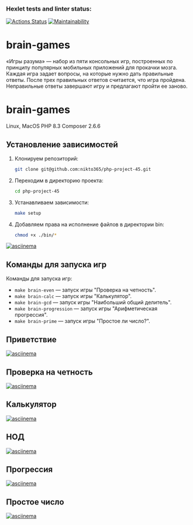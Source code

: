 ### Hexlet tests and linter status:
[![Actions Status](https://github.com/nikto365/php-project-45/actions/workflows/hexlet-check.yml/badge.svg)](https://github.com/nikto365/php-project-45/actions)
[![Maintainability](https://api.codeclimate.com/v1/badges/475debc79e4bc29ba228/maintainability)](https://codeclimate.com/github/asd1xx/php-project-45/maintainability)


# brain-games

«Игры разума» — набор из пяти консольных игр, построенных по принципу популярных мобильных приложений для прокачки мозга. Каждая игра задает вопросы, на которые нужно дать правильные ответы. После трех правильных ответов считается, что игра пройдена. Неправильные ответы завершают игру и предлагают пройти ее заново.

# brain-games
Linux, MacOS
PHP 8.3
Composer 2.6.6

## Установление зависимостей
1. Клонируем репозиторий:
    
    ```bash
    git clone git@github.com:nikto365/php-project-45.git
    ```
    
2. Переходим в директорию проекта:
    
    ```bash
    cd php-project-45
    ```
    
3. Устанавливаем зависимости:
    
    ```bash
    make setup
    ```
    
4. Добавляем права на исполнение файлов в директории bin:
    
    ```bash
    chmod +x ./bin/*
    ```

[![asciinema](https://asciinema.org/a/lvfy8UNqcRriWEVtALQ3Cei33.svg)](https://asciinema.org/a/lvfy8UNqcRriWEVtALQ3Cei33)

## Команды для запуска игр

Команды для запуска игр:

- `make brain-even` — запуск игры "Проверка на четность".
- `make brain-calc` — запуск игры "Калькулятор".
- `make brain-gcd` — запуск игры "Наибольший общий делитель".
- `make brain-progression` — запуск игры "Арифметическая прогрессия".
- `make brain-prime` — запуск игры "Простое ли число?".

## Приветствие

[![asciinema](https://asciinema.org/a/uGoFaSwZtJUeoQOMAB0k0hCgS.svg)](https://asciinema.org/a/uGoFaSwZtJUeoQOMAB0k0hCgS)

## Проверка на четность

[![asciinema](https://asciinema.org/a/CdtGy472WhC26vefdlYfjyieJ.svg)](https://asciinema.org/a/CdtGy472WhC26vefdlYfjyieJ)

## Калькулятор

[![asciinema](https://asciinema.org/a/OZpMdSSHZJhr3XRN3Gll6SBtn.svg)](https://asciinema.org/a/OZpMdSSHZJhr3XRN3Gll6SBtn)

## НОД

[![asciinema](https://asciinema.org/a/of95Eli1wHzN3f5xZVqdVo8yS.svg)](https://asciinema.org/a/of95Eli1wHzN3f5xZVqdVo8yS)

## Прогрессия

[![asciinema](https://asciinema.org/a/hCWVfTXOeckhHeNglZnoCOGXq.svg)](https://asciinema.org/a/hCWVfTXOeckhHeNglZnoCOGXq)

## Простое число

[![asciinema](https://asciinema.org/a/3Jtn0s3lflk2yDd5C4RnoE2xV.svg)](https://asciinema.org/a/3Jtn0s3lflk2yDd5C4RnoE2xV)

